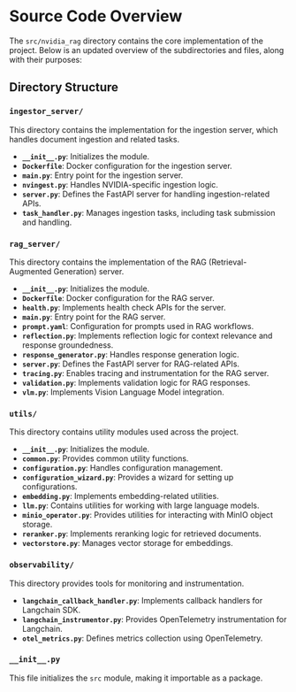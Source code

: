 # Source Code Overview

The `src/nvidia_rag` directory contains the core implementation of the project. Below is an updated overview of the subdirectories and files, along with their purposes:

## Directory Structure

### `ingestor_server/`
This directory contains the implementation for the ingestion server, which handles document ingestion and related tasks.

- **`__init__.py`**: Initializes the module.
- **`Dockerfile`**: Docker configuration for the ingestion server.
- **`main.py`**: Entry point for the ingestion server.
- **`nvingest.py`**: Handles NVIDIA-specific ingestion logic.
- **`server.py`**: Defines the FastAPI server for handling ingestion-related APIs.
- **`task_handler.py`**: Manages ingestion tasks, including task submission and handling.

### `rag_server/`
This directory contains the implementation of the RAG (Retrieval-Augmented Generation) server.

- **`__init__.py`**: Initializes the module.
- **`Dockerfile`**: Docker configuration for the RAG server.
- **`health.py`**: Implements health check APIs for the server.
- **`main.py`**: Entry point for the RAG server.
- **`prompt.yaml`**: Configuration for prompts used in RAG workflows.
- **`reflection.py`**: Implements reflection logic for context relevance and response groundedness.
- **`response_generator.py`**: Handles response generation logic.
- **`server.py`**: Defines the FastAPI server for RAG-related APIs.
- **`tracing.py`**: Enables tracing and instrumentation for the RAG server.
- **`validation.py`**: Implements validation logic for RAG responses.
- **`vlm.py`**: Implements Vision Language Model integration.

### `utils/`
This directory contains utility modules used across the project.

- **`__init__.py`**: Initializes the module.
- **`common.py`**: Provides common utility functions.
- **`configuration.py`**: Handles configuration management.
- **`configuration_wizard.py`**: Provides a wizard for setting up configurations.
- **`embedding.py`**: Implements embedding-related utilities.
- **`llm.py`**: Contains utilities for working with large language models.
- **`minio_operator.py`**: Provides utilities for interacting with MinIO object storage.
- **`reranker.py`**: Implements reranking logic for retrieved documents.
- **`vectorstore.py`**: Manages vector storage for embeddings.

### `observability/`
This directory provides tools for monitoring and instrumentation.

- **`langchain_callback_handler.py`**: Implements callback handlers for Langchain SDK.
- **`langchain_instrumentor.py`**: Provides OpenTelemetry instrumentation for Langchain.
- **`otel_metrics.py`**: Defines metrics collection using OpenTelemetry.

### `__init__.py`
This file initializes the `src` module, making it importable as a package.
